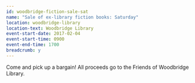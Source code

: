 ```yaml
---
id: woodbridge-fiction-sale-sat
name: "Sale of ex-library fiction books: Saturday"
location: woodbridge-library
location-text: Woodbridge Library
event-start-date: 2017-02-04
event-start-time: 0900
event-end-time: 1700
breadcrumb: y
---
```


Come and pick up a bargain! All proceeds go to the Friends of Woodbridge Library.
